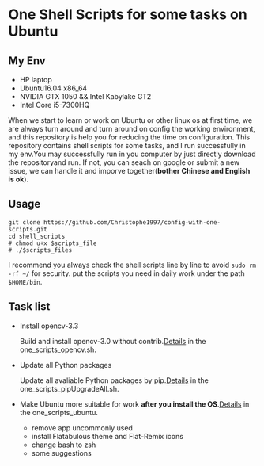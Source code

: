# One Shell Scripts for some tasks on Ubuntu #

## My Env ##

- HP laptop
- Ubuntu16.04 x86_64
- NVIDIA GTX 1050 && Intel Kabylake GT2
- Intel Core i5-7300HQ

When we start to learn or work on Ubuntu or other linux os at first time, we are always turn around and turn around on config the working environment,
and this repository is help you for reducing the time on configuration. This repository contains shell scripts for some tasks,
and I run successfully in my env.You may successfully run in you computer by just directly download the repositoryand run.
If not, you can seach on google or submit a new issue, we can handle it and imporve together(__bother Chinese and English is ok__).

## Usage ##

    git clone https://github.com/Christophe1997/config-with-one-scripts.git
    cd shell_scripts
    # chmod u+x $scripts_file
    # ./$scripts_files
I recommend you always check the shell scripts line by line to avoid
`sudo rm -rf ~/` for security. put the scripts you need in daily work under the
path `$HOME/bin`.

## Task list ##

- Install opencv-3.3

    Build and install opencv-3.0 without contrib.[Details][1] in the one\_scripts\_opencv.sh.

- Update all Python packages

    Update all avaliable Python packages by pip.[Details][2] in the one\_scripts\_pipUpgradeAll.sh.

- Make Ubuntu more suitable for work __after you install the OS__.[Details][3] in the one\_scripts\_ubuntu.

  - remove app uncommonly used
  - install Flatabulous theme and Flat-Remix icons
  - change bash to zsh
  - some suggestions

[1]: https://github.com/Christophe1997/shell_scripts/blob/master/one_scripts_opencv.sh
[2]: https://github.com/Christophe1997/shell_scripts/blob/master/one_scripts_pipUpgradeAll.sh
[3]: https://github.com/Christophe1997/shell_scripts/blob/master/one_scripts_ubuntu.sh

